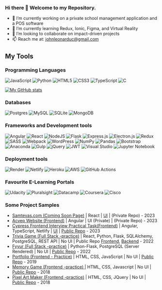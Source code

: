 ### Hi there 👋 Welcome to my Repository.
 
- 🔭 I’m currently working on a private school management application and a POS software
- 🌱 I’m currently learning Redux, Ionic, Figma, and Virtual Reality
- 👯 I’m looking to collaborate on impact-driven projects
- 📫 Reach me at: johnleonarduc@gmail.com
  
## My Tools
### Programming Languages
![JavaScript](https://img.shields.io/badge/javascript-%23323330.svg?style=for-the-badge&logo=javascript&logoColor=%23F7DF1E)
![Python](https://img.shields.io/badge/python-3670A0?style=for-the-badge&logo=python&logoColor=ffdd54)
![HTML5](https://img.shields.io/badge/html5-%23E34F26.svg?style=for-the-badge&logo=html5&logoColor=white)
![CSS3](https://img.shields.io/badge/css3-%231572B6.svg?style=for-the-badge&logo=css3&logoColor=white)
![TypeScript](https://img.shields.io/badge/typescript-%23007ACC.svg?style=for-the-badge&logo=typescript&logoColor=white)
![C](https://img.shields.io/badge/c-%2300599C.svg?style=for-the-badge&logo=c&logoColor=white)

[![My GitHub stats](https://github-readme-stats-nine-sand-22.vercel.app/api/top-langs?username=johnleonarduc&show_icons=true&layout=compact&hide=ruby&theme=dracula)](https://github.com/johnelonarduc)

### Databases
![Postgres](https://img.shields.io/badge/postgres-%23316192.svg?style=for-the-badge&logo=postgresql&logoColor=white)
![MySQL](https://img.shields.io/badge/mysql-%2300f.svg?style=for-the-badge&logo=mysql&logoColor=white)
![SQLite](https://img.shields.io/badge/sqlite-%2307405e.svg?style=for-the-badge&logo=sqlite&logoColor=white)
![MongoDB](https://img.shields.io/badge/MongoDB-%234ea94b.svg?style=for-the-badge&logo=mongodb&logoColor=white)

### Frameworks and Development tools
![Angular](https://img.shields.io/badge/angular-%23DD0031.svg?style=for-the-badge&logo=angular&logoColor=white)
![React](https://img.shields.io/badge/react-%2320232a.svg?style=for-the-badge&logo=react&logoColor=%2361DAFB)
![NodeJS](https://img.shields.io/badge/node.js-6DA55F?style=for-the-badge&logo=node.js&logoColor=white)
![Flask](https://img.shields.io/badge/flask-%23000.svg?style=for-the-badge&logo=flask&logoColor=white)
![Express.js](https://img.shields.io/badge/express.js-%23404d59.svg?style=for-the-badge&logo=express&logoColor=%2361DAFB)
![Electron.js](https://img.shields.io/badge/Electron-191970?style=for-the-badge&logo=Electron&logoColor=white)
![Redux](https://img.shields.io/badge/redux-%23593d88.svg?style=for-the-badge&logo=redux&logoColor=white)
![SASS](https://img.shields.io/badge/SASS-hotpink.svg?style=for-the-badge&logo=SASS&logoColor=white)
![Webpack](https://img.shields.io/badge/webpack-%238DD6F9.svg?style=for-the-badge&logo=webpack&logoColor=black)
![WordPress](https://img.shields.io/badge/WordPress-%23117AC9.svg?style=for-the-badge&logo=WordPress&logoColor=white)
![NumPy](https://img.shields.io/badge/numpy-%23013243.svg?style=for-the-badge&logo=numpy&logoColor=white)
![Pandas](https://img.shields.io/badge/pandas-%23150458.svg?style=for-the-badge&logo=pandas&logoColor=white)
![Bootstrap](https://img.shields.io/badge/bootstrap-%238511FA.svg?style=for-the-badge&logo=bootstrap&logoColor=white)
![Anaconda](https://img.shields.io/badge/Anaconda-%2344A833.svg?style=for-the-badge&logo=anaconda&logoColor=white)
![Gulp](https://img.shields.io/badge/GULP-%23CF4647.svg?style=for-the-badge&logo=gulp&logoColor=white)
![jQuery](https://img.shields.io/badge/jquery-%230769AD.svg?style=for-the-badge&logo=jquery&logoColor=white)
![JWT](https://img.shields.io/badge/JWT-black?style=for-the-badge&logo=JSON%20web%20tokens)
![Visual Studio](https://img.shields.io/badge/Visual%20Studio-5C2D91.svg?style=for-the-badge&logo=visual-studio&logoColor=white)
![Jupyter Notebook](https://img.shields.io/badge/jupyter-%23FA0F00.svg?style=for-the-badge&logo=jupyter&logoColor=white)

### Deployment tools
![Render](https://img.shields.io/badge/Render-%46E3B7.svg?style=for-the-badge&logo=render&logoColor=white)
![Netlify](https://img.shields.io/badge/netlify-%23000000.svg?style=for-the-badge&logo=netlify&logoColor=#00C7B7)
![Heroku](https://img.shields.io/badge/heroku-%23430098.svg?style=for-the-badge&logo=heroku&logoColor=white)
![AWS](https://img.shields.io/badge/AWS-%23FF9900.svg?style=for-the-badge&logo=amazon-aws&logoColor=white)
![GitHub Actions](https://img.shields.io/badge/github%20actions-%232671E5.svg?style=for-the-badge&logo=githubactions&logoColor=white)

### Favourite E-Learning Portals
![Udacity](https://img.shields.io/badge/Udacity-grey?style=for-the-badge&logo=udacity&logoColor=15B8E6)
![Pluralsight](https://img.shields.io/badge/Pluralsight-EE3057?style=for-the-badge&logo=pluralsight&logoColor=white)
![Datacamp](https://img.shields.io/badge/Datacamp-05192D?style=for-the-badge&logo=datacamp&logoColor=03E860)
![Coursera](https://img.shields.io/badge/Coursera-%230056D2.svg?style=for-the-badge&logo=Coursera&logoColor=white)
![Cisco](https://img.shields.io/badge/cisco-%23049fd9.svg?style=for-the-badge&logo=cisco&logoColor=black)

### Some Project Samples
* [Samtevas.com (Coming Soon Page)](https://samtevas.com) | React | [UI](https://www.figma.com/file/nqkIZZxHzYgtKb8SnbVeLM/Samtevas-Project?type=design&node-id=40-314&mode=design&t=cBqPAHvdh3oYad8s-0) | (Private Repo) - 2023
* [Acvep Website (Frontend)](https://acvep.com) | Angular | UI (Private) | (Private Repo) - 2023
* [Cypress Frontend Interview Practical Task(Frontend)](https://minimalistroom.netlify.app/) | Angular, TypeScript, Netlify | [UI](https://www.figma.com/file/4xv1J0UO79SH4SEUuKNwZl/Frontend-Practical-Task?type=design&node-id=337-7&mode=design&t=6ZmeM4W2wIJhNS6e-0) | [Public Repo](https://github.com/Johnleonarduc/Minimalist-Room) - 2023
* [Trivia Game (Full Stack -practice)](https://triviaprj.netlify.app/) | React, Python, Flask, SQLAlchemy, PostgreSQL, REST API | No UI | Public Repo [Frontend](https://github.com/Johnleonarduc/trivia_frontend), [Backend](https://github.com/Johnleonarduc/trivia-backend) - 2022
* [Fyyur (Full Stack -practice)](https://fyyur-wrmd.onrender.com) | Python-Flask, PostgreSQL (Server Rendered) | No UI | [Public Repo](https://github.com/Johnleonarduc/fyyur) - 2022
* [Portfolio (Frontend - Practice)](https://johnleonarduc.github.io/front-end-web-portfolio/) | HTML, CSS, JavaScript | No UI | [Public Repo](https://github.com/Johnleonarduc/front-end-web-portfolio) - 2019
* [Memory Game (Frontend -practice) ](https://johnleonarduc.github.io/memory-game/) | HTML, CSS, Javascript | No UI | [Public Repo](https://github.com/Johnleonarduc/memory-game) - 2018
* [Pixel Art Maker (Frontend -practice)](https://johnleonarduc.github.io/Pixel-Art-Maker/) | HTML, CSS, JQuery | No UI | [Public Repo](https://github.com/Johnleonarduc/Pixel-Art-Maker) - 2018



